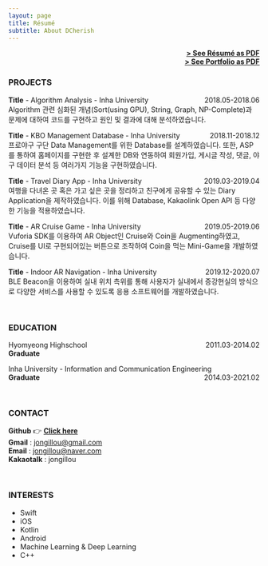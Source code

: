```yaml
---
layout: page
title: Résumé
subtitle: About DCherish
---
```


<span style="float: right; "><a href="{{ '/assets/resume.pdf' | prepend: site.baseurl }}"><strong>> See Résumé as PDF</strong></a> </span>
<br>
<span style="float: right; "><a href="{{ '/assets/portfolio.pdf' | prepend: site.baseurl }}"><strong>> See Portfolio as PDF</strong></a> </span>
<br>

### PROJECTS

**Title** - Algorithm Analysis - Inha University <span style="float: right; ">2018.05-2018.06</span>  
Algorithm 관련 심화된 개념(Sort(using GPU), String, Graph, NP-Complete)과 문제에 대하여 코드를 구현하고 원인 및 결과에 대해 분석하였습니다.  

**Title** - KBO Management Database - Inha University <span style="float: right; ">2018.11-2018.12</span>  
프로야구 구단 Data Management를 위한 Database를 설계하였습니다. 또한, ASP를 통하여 홈페이지를 구현한 후 설계한 DB와 연동하여 회원가입, 게시글 작성, 댓글, 야구 데이터 분석 등 여러가지 기능을 구현하였습니다.  

**Title** - Travel Diary App - Inha University <span style="float: right; ">2019.03-2019.04</span>  
여행을 다녀온 곳 혹은 가고 싶은 곳을 정리하고 친구에게 공유할 수 있는 Diary Application을 제작하였습니다. 이를 위해 Database, Kakaolink Open API 등 다양한 기능을 적용하였습니다.  

**Title** - AR Cruise Game - Inha University <span style="float: right; ">2019.05-2019.06</span>  
Vuforia SDK를 이용하여 AR Object인 Cruise와 Coin을 Augmenting하였고, Cruise를 UI로 구현되어있는 버튼으로 조작하여 Coin을 먹는 Mini-Game을 개발하였습니다.  

**Title** - Indoor AR Navigation - Inha University <span style="float: right; ">2019.12-2020.07</span>  
BLE Beacon을 이용하여 실내 위치 측위를 통해 사용자가 실내에서 증강현실의 방식으로 다양한 서비스를 사용할 수 있도록 응용 소프트웨어를 개발하였습니다.  
<pre>

</pre>
### EDUCATION

Hyomyeong Highschool <span style="float: right; ">2011.03-2014.02</span>  
**Graduate**  

Inha University - Information and Communication Engineering <span style="float: right; ">2014.03-2021.02</span>  
**Graduate**  
<pre>

</pre>
### CONTACT

**Github** 👉 <a href="https://github.com/DCherish"><strong>Click here</strong> </a>  
**Gmail** : jongillou@gmail.com  
**Email** : jongillou@naver.com  
**Kakaotalk** : jongillou  
<pre>

</pre>
### INTERESTS

- Swift
- iOS
- Kotlin
- Android
- Machine Learning & Deep Learning
- C++